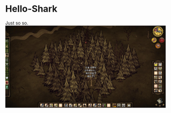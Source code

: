 # Hello-Shark
Just so so.
![image](https://github.com/SharkEatStawberry/Hello-Shark/blob/main/image/0.jpg)

